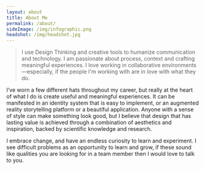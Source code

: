 ```yaml
---
layout: about
title: About Me
permalink: /about/
sideImage: /img/infographic.png
headshot: /img/headshot.jpg
---
```


>I use Design Thinking and creative tools to humanize communication and technology. I am passionate about process, context and crafting meaningful experiences. I love working in collaborative environments—especially, if the people I'm working with are in love with what they do.

I’ve worn a few different hats throughout my career, but really at the heart of what I do is create useful and meaningful experiences. It can be manifested in an identity system that is easy to implement, or an augmented reality storytelling platform or a beautiful application. Anyone with a sense of style can make something look good, but I believe that design that has lasting value is achieved through a combination of aesthetics and inspiration, backed by scientific knowledge and research.

I embrace change, and have an endless curiosity to learn and experiment. I see difficult problems as an opportunity to learn and grow, if these sound like qualities you are looking for in a team member then I would love to talk to you.
